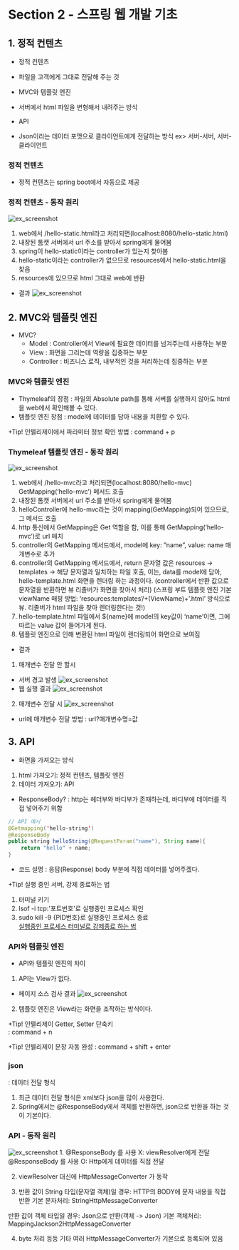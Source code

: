 # Section 2 - 스프링 웹 개발 기초

## 1. 정적 컨텐츠
- 정적 컨텐츠
- 파일을 고객에게 그대로 전달해 주는 것

- MVC와 템플릿 엔진
- 서버에서 html 파일을 변형해서 내려주는 방식

- API
- Json이라는 데이터 포맷으로 클라이언트에게 전달하는 방식
ex> 서버-서버, 서버-클라이언트

### 정적 컨텐츠
- 정적 컨텐츠는 spring boot에서 자동으로 제공

### 정적 컨텐츠 - 동작 원리
![ex_screenshot](/img/static-content-process.png)
1. web에서 /hello-static.html라고 처리되면(localhost:8080/hello-static.html) 
2. 내장된 톰캣 서버에서 url 주소를 받아서 spring에게 물어봄
3. spring이 hello-static이라는 controller가 있는지 찾아봄
4. hello-static이라는 controller가 없으므로 resources에서 hello-static.html을 찾음 
5. resources에 있으므로 html 그대로 web에 반환

- 결과
![ex_screenshot](/img/static-content-execution.png)

## 2. MVC와 템플릿 엔진
- MVC?
    - Model
    : Controller에서 View에 필요한 데이터를 넘겨주는데 사용하는 부분
    - View
    : 화면을 그리는데 역량을 집중하는 부분
    - Controller
    : 비즈니스 로직, 내부적인 것을 처리하는데 집중하는 부분

### MVC와 템플릿 엔진
- Thymeleaf의 장점
: 파일의 Absolute path를 통해 서버를 실행하지 않아도 html을 web에서 확인해볼 수 있다.
- 템플릿 엔진 장점
: model에 데이터를 담아 내용을 치환할 수 있다.

+Tip! 인텔리제이에서 파라미터 정보 확인 방법
: command + p

### Thymeleaf 템플릿 엔진 - 동작 원리
![ex_screenshot](/img/thymeleaf-mvc-process.png)
1. web에서 /hello-mvc라고 처리되면(localhost:8080/hello-mvc) GetMapping(‘hello-mvc’) 메서드 호출
2. 내장된 톰캣 서버에서 url 주소를 받아서 spring에게 물어봄
3. helloController에 hello-mvc라는 것이 mapping(GetMapping)되어 있으므로, 그 메서드 호출
4. http 통신에서 GetMapping은 Get 역할을 함, 이를 통해 GetMapping(‘hello-mvc’)로 url 매치
5. controller의 GetMapping 메서드에서, model에 key: ”name”, value: name 매개변수로 추가
6. controller의 GetMapping 메서드에서, return 문자열 값은 resources -> templates -> 해당 문자열과 일치하는 파일 호출, 이는, data를 model에 담아, hello-template.html 화면을 렌더링 하는 과정이다.
    (controller에서 반환 값으로 문자열을 반환하면 뷰 리졸버가 화면을 찾아서 처리)
    (스프링 부트 템플릿 엔진 기본 viewName 매핑 방법: ‘resources:templates’/+(ViewName)+’.html’ 방식으로 뷰. 리졸버가 html 파일을 찾아 렌더링한다는 것!)
7. hello-template.html 파일에서 ${name}에 model의 key값이 ‘name’이면, 그에 따르는 value 값이 들어가게 된다.
8. 템플릿 엔진으로 인해 변환된 html 파일이 렌더링되어 화면으로 보여짐

- 결과
1. 매개변수 전달 안 할시
- 서버 경고 발생
![ex_screenshot](/img/none-parameter.png)
- 웹 실행 결과
![ex_screenshot](/img/none-parameter-execution.png)

2. 매개변수 전달 시
![ex_screenshot](/img/exist-parameter-execution.png)
- url에 매개변수 전달 방법
: url?매개변수명=값


## 3. API
- 화면을 가져오는 방식
1. html 가져오기: 정적 컨텐츠, 템플릿 엔진
2. 데이터 가져오기: API

- ResponseBody?
: http는 헤더부와 바디부가 존재하는데, 바디부에 데이터를 직접 넣어주기 위함
```java
// API 예시
@Getmapping('hello-string')
@ResponseBody
public string helloString(@RequestParam("name"), String name){
    return "hello" + name;
}
```
- 코드 설명 
: 응답(Response) body 부분에 직접 데이터를 넣어주겠다.

+Tip! 실행 중인 서버, 강제 종료하는 법
1. 터미널 키기
2. lsof -i tcp:'포트번호'로 실행중인 프로세스 확인
3. sudo kill -9 {PID번호}로 실행중인 프로세스 종료      
[실행중인 프로세스 터미널로 강제종료 하는 법](https://dundung.tistory.com/148)   

### API와 템플릿 엔진
- API와 템플릿 엔진의 차이
1. API는 View가 없다.
- 페이지 소스 검사 결과
![ex_screenshot](/img/api-execution.png)

2. 템플릿 엔진은 View라는 화면을 조작하는 방식이다. 

+Tip! 인텔리제이 Getter, Setter 단축키    
: command + n    

+Tip! 인텔리제이 문장 자동 완성
: command + shift + enter 

### json
: 데이터 전달 형식
1. 최근 데이터 전달 형식은 xml보다 json을 많이 사용한다.
2. Spring에서는 @ResponseBody에서 객체를 반환하면, json으로 반환을 하는 것이 기본이다.

### API - 동작 원리
![ex_screenshot](/img/api-process.png)
1. 
@ResponseBody 를 사용 X: viewResolver에게 전달
@ResponseBody 를 사용 O: Http에게 데이터를 직접 전달 

2. viewResolver 대신에 HttpMessageConverter 가 동작

3. 반환 값이 String 타입(문자열 객체)일 경우: HTTP의 BODY에 문자 내용을 직접 반환 
  기본 문자처리: StringHttpMessageConverter 
  
  반환 값이 객체 타입일 경우: Json으로 반환(객체 -> Json)
  기본 객체처리: MappingJackson2HttpMessageConverter
  
4. byte 처리 등등 기타 여러 HttpMessageConverter가 기본으로 등록되어 있음




